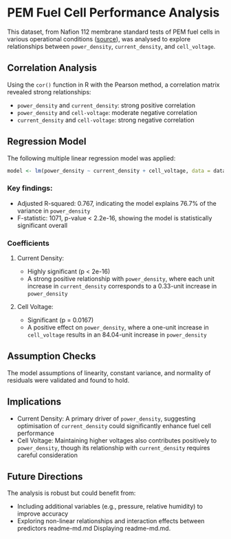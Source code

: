 # PEM Fuel Cell Performance Analysis

This dataset, from Nafion 112 membrane standard tests of PEM fuel cells in various operational conditions ([source](https://github.com/ECSIM/pem-dataset1/tree/master)), was analysed to explore relationships between `power_density`, `current_density`, and `cell_voltage`.

## Correlation Analysis

Using the `cor()` function in R with the Pearson method, a correlation matrix revealed strong relationships:

* `power_density` and `current_density`: strong positive correlation
* `power_density` and `cell-voltage`: moderate negative correlation
* `current_density` and `cell-voltage`: strong negative correlation

## Regression Model

The following  multiple linear regression model was applied:

```R
model <- lm(power_density ~ current_density + cell_voltage, data = data)
```

### Key findings:

* Adjusted R-squared: 0.767, indicating the model explains 76.7% of the variance in `power_density`
* F-statistic: 1071, p-value < 2.2e-16, showing the model is statistically significant overall

### Coefficients

1. Current Density:
   * Highly significant (p < 2e-16)
   * A strong positive relationship with `power_density`, where each unit increase in `current_density` corresponds to a 0.33-unit increase in `power_density`

2. Cell Voltage:
   * Significant (p = 0.0167)
   * A positive effect on `power_density`, where a one-unit increase in `cell_voltage` results in an 84.04-unit increase in `power_density`

## Assumption Checks

The model assumptions of linearity, constant variance, and normality of residuals were validated and found to hold.

## Implications

* Current Density: A primary driver of `power_density`, suggesting optimisation of `current_density` could significantly enhance fuel cell performance
* Cell Voltage: Maintaining higher voltages also contributes positively to `power_density`, though its relationship with `current_density` requires careful consideration

## Future Directions

The analysis is robust but could benefit from:

* Including additional variables (e.g., pressure, relative humidity) to improve accuracy
* Exploring non-linear relationships and interaction effects between predictors
readme-md.md
Displaying readme-md.md.
